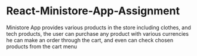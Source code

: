 # React-Ministore-App-Assignment
Ministore App provides various products in the store including clothes, and tech products, the user can purchase any product with various currencies he can make an order through the cart, and even can check chosen products from the cart menu
